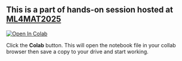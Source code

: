 ## This is a part of hands-on session hosted at [ML4MAT2025](https://aimat.iti.kit.edu/ml4mat2025.php)


[![Open In Colab](https://colab.research.google.com/assets/colab-badge.svg)](https://colab.research.google.com/github/chiku-parida/ai4mat_usecase/blob/main/ml4mat/ml4mat2025summerschool.ipynb)

Click the **Colab** button. This will open the notebook file in your collab browser then save a copy to your drive and start working.
